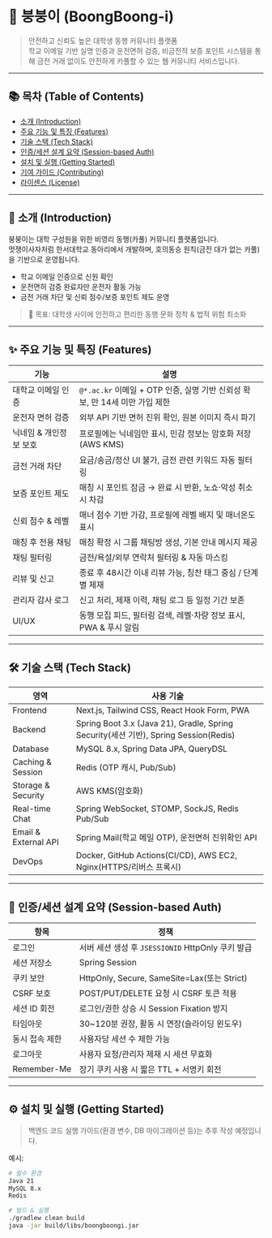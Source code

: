 # 🚗 붕붕이 (BoongBoong-i)

> 안전하고 신뢰도 높은 대학생 동행 커뮤니티 플랫폼  
> 학교 이메일 기반 실명 인증과 운전면허 검증, 비금전적 보증 포인트 시스템을 통해 금전 거래 없이도 안전하게 카풀할 수 있는 웹 커뮤니티 서비스입니다.

---

## 📚 목차 (Table of Contents)
- [소개 (Introduction)](#-소개-introduction)
- [주요 기능 및 특징 (Features)](#-주요-기능-및-특징-features)
- [기술 스택 (Tech Stack)](#-기술-스택-tech-stack)
- [인증/세션 설계 요약 (Session-based Auth)](#-인증세션-설계-요약-session-based-auth)
- [설치 및 실행 (Getting Started)](#-설치-및-실행-getting-started)
- [기여 가이드 (Contributing)](#-기여-가이드-contributing)
- [라이센스 (License)](#-라이센스-license)

---

## 🧭 소개 (Introduction)

붕붕이는 대학 구성원을 위한 비영리 동행(카풀) 커뮤니티 플랫폼입니다.  
멋쟁이사자처럼 한서대학교 동아리에서 개발하며, 호의동승 원칙(금전 대가 없는 카풀)을 기반으로 운영됩니다.  

- 학교 이메일 인증으로 신원 확인  
- 운전면허 검증 완료자만 운전자 활동 가능  
- 금전 거래 차단 및 신뢰 점수/보증 포인트 제도 운영  

> 🎯 목표: 대학생 사이에 안전하고 편리한 동행 문화 정착 & 법적 위험 최소화

---

## ✨ 주요 기능 및 특징 (Features)

| 기능 | 설명 |
|------|------|
| 대학교 이메일 인증 | `@*.ac.kr` 이메일 + OTP 인증, 실명 기반 신뢰성 확보, 만 14세 미만 가입 제한 |
| 운전자 면허 검증 | 외부 API 기반 면허 진위 확인, 원본 이미지 즉시 파기 |
| 닉네임 & 개인정보 보호 | 프로필에는 닉네임만 표시, 민감 정보는 암호화 저장 (AWS KMS) |
| 금전 거래 차단 | 요금/송금/정산 UI 불가, 금전 관련 키워드 자동 필터링 |
| 보증 포인트 제도 | 매칭 시 포인트 잠금 → 완료 시 반환, 노쇼·악성 취소 시 차감 |
| 신뢰 점수 & 레벨 | 매너 점수 기반 가감, 프로필에 레벨 배지 및 매너온도 표시 |
| 매칭 후 전용 채팅 | 매칭 확정 시 그룹 채팅방 생성, 기본 안내 메시지 제공 |
| 채팅 필터링 | 금전/욕설/외부 연락처 필터링 & 자동 마스킹 |
| 리뷰 및 신고 | 종료 후 48시간 이내 리뷰 가능, 칭찬 태그 중심 / 단계별 제재 |
| 관리자 감사 로그 | 신고 처리, 제재 이력, 채팅 로그 등 일정 기간 보존 |
| UI/UX | 동행 모집 피드, 필터링 검색, 레벨·차량 정보 표시, PWA & 푸시 알림 |

---

## 🛠 기술 스택 (Tech Stack)

| 영역 | 사용 기술 |
|------|-----------|
| Frontend | Next.js, Tailwind CSS, React Hook Form, PWA |
| Backend | Spring Boot 3.x (Java 21), Gradle, Spring Security(세션 기반), Spring Session(Redis) |
| Database | MySQL 8.x, Spring Data JPA, QueryDSL |
| Caching & Session | Redis (OTP 캐시, Pub/Sub) |
| Storage & Security | AWS KMS(암호화) |
| Real-time Chat | Spring WebSocket, STOMP, SockJS, Redis Pub/Sub |
| Email & External API | Spring Mail(학교 메일 OTP), 운전면허 진위확인 API |
| DevOps | Docker, GitHub Actions(CI/CD), AWS EC2, Nginx(HTTPS/리버스 프록시) |

---

## 🔐 인증/세션 설계 요약 (Session-based Auth)

| 항목 | 정책 |
|------|------|
| 로그인 | 서버 세션 생성 후 `JSESSIONID` HttpOnly 쿠키 발급 |
| 세션 저장소 | Spring Session |
| 쿠키 보안 | HttpOnly, Secure, SameSite=Lax(또는 Strict) |
| CSRF 보호 | POST/PUT/DELETE 요청 시 CSRF 토큰 적용 |
| 세션 ID 회전 | 로그인/권한 상승 시 Session Fixation 방지 |
| 타임아웃 | 30~120분 권장, 활동 시 연장(슬라이딩 윈도우) |
| 동시 접속 제한 | 사용자당 세션 수 제한 가능 |
| 로그아웃 | 사용자 요청/관리자 제재 시 세션 무효화 |
| Remember-Me | 장기 쿠키 사용 시 짧은 TTL + 서명키 회전 |

---

## ⚙ 설치 및 실행 (Getting Started)

> 백엔드 코드 실행 가이드(환경 변수, DB 마이그레이션 등)는 추후 작성 예정입니다.

예시:
```bash
# 필수 환경
Java 21
MySQL 8.x
Redis

# 빌드 & 실행
./gradlew clean build
java -jar build/libs/boongboongi.jar
